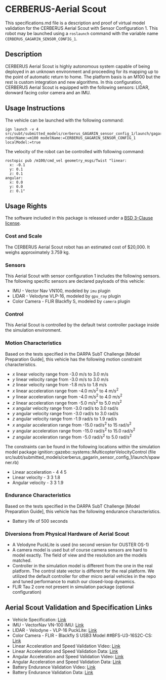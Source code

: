 <!-- This is a Markdown description of a robot model submitted for inclusion in the
DARPA Subterranean Challenge Technology Repository -->

# CERBERUS-Aerial Scout
This specifications.md file is a description and proof of virtual model validation for
the CERBERUS Aerial Scout with Sensor Configuration 1. This robot may be launched using a `roslaunch` command with the variable name `CERBERUS_GAGARIN_SENSOR_CONFIG_1`.

## Description
CERBERUS Aerial Scout is highly autonomous system capable of being deployed in an unknown environment and proceeding for its mapping up to the point of automatic return to home. The platform basis is an M100 but the rest is custom integration and new algorithms.
In this configuration, CERBERUS Aerial Scout is equipped with the following sensors: LIDAR, donward facing color camera and an IMU.

## Usage Instructions
The vehicle can be launched with the following command:
```
ign launch -v 4 src/subt/submitted_models/cerberus_GAGARIN_sensor_config_1/launch/gagarin_test.ign robotName:=m100 modelName:=CERBERUS_GAGARIN_SENSOR_CONFIG_1 localModel:=true
```
The velocity of the robot can be controlled with following command:
```
rostopic pub /m100/cmd_vel geometry_msgs/Twist "linear:
  x: -0.1
  y: 0.1
  z: 0.1
angular:
  x: 0.0
  y: 0.0
  z: 0.1"
```

## Usage Rights
The software included in this package is released under a [BSD 3-Clause license](LICENSE).


### Cost and Scale
The CERBERUS Aerial Scout robot has an estimated cost of $20,000. It weighs approximately 3.759 kg.

### Sensors
This Aerial Scout with sensor configuration 1 includes the
following sensors. 
The following specific sensors are declared payloads of this vehicle:
* IMU - Vector Nav VN100, modeled by `imu` plugin
* LIDAR - Velodyne VLP-16, modeled by `gpu_ray` plugin
* Color Camera - FLIR Blackfly S, modeled by `camera` plugin

### Control
This Aerial Scout is controlled by the default twist controller package inside the simulation environment.

### Motion Characteristics
Based on the tests specified in the DARPA SubT Challenge [Model Preparation
Guide], this vehicle has the following motion constraint characteristics.
* _x_ linear velocity range from -3.0 m/s to 3.0 m/s
* _y_ linear velocity range from -3.0 m/s to 3.0 m/s
* _z_ linear velocity range from -1.8 m/s to 1.8 m/s
* _x_ linear acceleration range from -4.0 m/s<sup>2</sup> to 4 m/s<sup>2</sup>
* _y_ linear acceleration range from -4.0 m/s<sup>2</sup> to 4.0 m/s<sup>2</sup>
* _z_ linear acceleration range from -5.0 m/s<sup>2</sup> to 5.0 m/s<sup>2</sup>
* _x_ angular velocity range from -3.0 rad/s to 3.0 rad/s
* _y_ angular velocity range from -3.0 rad/s to 3.0 rad/s
* _z_ angular velocity range from -1.9 rad/s to 1.9 rad/s
* _x_ angular acceleration range from -15.0 rad/s<sup>2</sup> to 15 rad/s<sup>2</sup>
* _y_ angular acceleration range from -15.0 rad/s<sup>2</sup> to 15.0 rad/s<sup>2</sup>
* _z_ angular acceleration range from -5.0 rad/s<sup>2</sup> to 5.0 rad/s<sup>2</sup>

The constraints can be found in the following locations within the simulation model
package ignition::gazebo::systems::MulticopterVelocityControl (file src/subt/submitted_models/cerberus_gagarin_sensor_config_1/launch/spawner.rb)
* Linear acceleration - <maximumLinearAcceleration>4 4 5</maximumLinearAcceleration>
* Linear velocity - <maximumLinearVelocity>3 3 1.8</maximumLinearVelocity>
* Angular velocity - <maximumAngularVelocity>3 3 1.9</maximumAngularVelocity>

### Endurance Characteristics
Based on the tests specified in the DARPA SubT Challenge [Model Preparation
Guide], this vehicle has the following endurance characteristics.

* Battery life of 500 seconds

### Diversions from Physical Hardware of Aerial Scout
* A Velodyne PuckLite is used (no second version for OUSTER OS-1)
* A camera model is used but of course camera sensors are hard to model exactly. The field of view and the resolution are the models matched.
* Controller in the simulation model is different from the one in the real platform. The control state vector is different for the real platform. We utilized the default controller for other micro aerial vehicles in the repo and tuned performance to match our closed-loop dynamics.
* FLIR Tau 2 core not present in simulation package (optional configuration)

## <a name="validation_links"></a>Aerial Scout Validation and Specification Links
* Vehicle Specification: [Link](https://www.dronenerds.com/products/drones/enterprise-drones/matrice/dji-matrix-100-flying-platform-matrix100-dji.html?utm_source=google&utm_medium=cpc&adpos=&scid=scplpCP.TP.000029&sc_intid=CP.TP.000029&utm_campaign=SC+Shopping+-+Branded+Desktop&utm_term=&utm_source=adwords&utm_medium=ppc&hsa_net=adwords&hsa_kw=&hsa_tgt=pla-885414664776&hsa_grp=54370605725&hsa_ver=3&hsa_cam=1423409008&hsa_acc=7518285824&hsa_ad=273821055577&hsa_mt=&hsa_src=g&gclid=CjwKCAjwguzzBRBiEiwAgU0FT7dBsblXMt6sIPeH5G7IeGc9V9QWlztFg_4RoNxdS4h0n5HrtsBULRoCh7QQAvD_BwE&utm_source=LS&utm_medium=je6NUbpObpQ&utm_campaign=VigLink&ranMID=42561&ranEAID=je6NUbpObpQ&ranSiteID=je6NUbpObpQ-4aX1pU9kM_R9TMrhILzx5Q) 
* IMU - VectorNav VN-100 IMU: [Link](https://www.vectornav.com/products/vn-100)
* LIDAR - Velodyne - VLP-16 PuckLite: [Link](https://velodynelidar.com/products/puck/)
* Color Camera - FLIR - Blackfly S USB3 Model ##BFS-U3-16S2C-CS: [Link](https://www.flir.com/products/blackfly-s-usb3?model=BFS-U3-16S2C-CS)  
* Linear Acceleration and Speed Validation Video: [Link](https://youtu.be/GtoS-pPHVWM)
* Linear Acceleration and Speed Validation Data: [Link](https://drive.google.com/open?id=14V-pT-VASC975NN3iFFi9GCIuhRQ-Abo)
* Angular Acceleration and Speed Validation Video: [Link](https://youtu.be/yrCuiDCqyC4)
* Angular Acceleration and Speed Validation Data: [Link](https://drive.google.com/open?id=1fvhH8tl3zbtQOTJdGs-8LPccpg8fS7XP)
* Battery Endurance Validation Video: [Link](https://youtu.be/VKiZHleWNq4)
* Battery Endurance Validation Data: [Link](https://drive.google.com/open?id=12tBNsxiN895O99cq8roC0xSOMllQV-cG)
